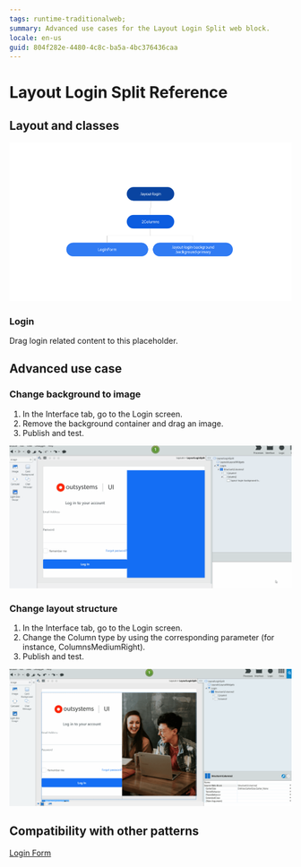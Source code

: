 ```yaml
---
tags: runtime-traditionalweb;
summary: Advanced use cases for the Layout Login Split web block.
locale: en-us
guid: 804f282e-4480-4c8c-ba5a-4bc376436caa
---
```


# Layout Login Split Reference

## Layout and classes

![](<images/layout-loginsplit-1-diag.png>)

### Login

Drag login related content to this placeholder.

## Advanced use case

### Change background to image

1. In the Interface tab, go to the Login screen.
1. Remove the background container and drag an image.
1. Publish and test.

![](<images/layout-loginsplit-1-ss.gif?width=600>)

### Change layout structure

1. In the Interface tab, go to the Login screen.
1. Change the Column type by using the corresponding parameter (for instance, ColumnsMediumRight).
1. Publish and test.

![](<images/layout-loginsplit-2-ss.gif?width=600>)

## Compatibility with other patterns

[Login Form](loginform.md)
